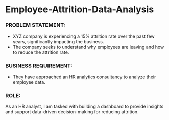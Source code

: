 # Employee-Attrition-Data-Analysis
### PROBLEM STATEMENT: 
- XYZ company is experiencing a 15% attrition rate over the past few years, significantly impacting the business.
- The company seeks to understand why employees are leaving and how to reduce the attrition rate.

### BUSINESS REQUIREMENT:
- They have approached an HR analytics consultancy to analyze their employee data.

### ROLE:
As an HR analyst, I am tasked with building a dashboard to provide insights and support data-driven decision-making for reducing attrition.

